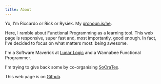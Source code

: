 ```yaml
---
title: About
---
```


<p>
  Yo, I'm Riccardo or Rick or Rysiek. My <a href="https://pronoun.is/he" target="_blank">pronoun.is/he</a>.
</p>

<p>
  Here, I ramble about Functional Programming as a learning tool.
  This web page is responsive, super fast and, most importantly, good enough.
  In fact, I've decided to focus on what matters most: being awesome.
</p>

<p>
  I'm a Software Maverick at <a href="https://lunarlogic.io/" target="_blank">Lunar Logic</a> and a Wannabee Functional Programmer.
</p>

<p>
 I'm trying to give back some by co-organising <a href="https://socrates-conference.de" target="_blank">SoCraTes</a>.
</p>

<p>
  This web page is on <a href="https://github.com/3v0k4/contact-page" target="_blank">Github</a>.
</p>
